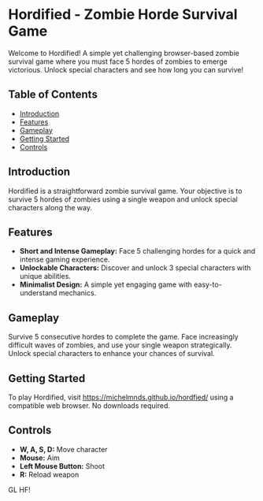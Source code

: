 # Hordified - Zombie Horde Survival Game

Welcome to Hordified! A simple yet challenging browser-based zombie survival game where you must face 5 hordes of zombies to emerge victorious. Unlock special characters and see how long you can survive!

## Table of Contents

- [Introduction](#introduction)
- [Features](#features)
- [Gameplay](#gameplay)
- [Getting Started](#getting-started)
- [Controls](#controls)

## Introduction

Hordified is a straightforward zombie survival game. Your objective is to survive 5 hordes of zombies using a single weapon and unlock special characters along the way.

## Features

- **Short and Intense Gameplay:** Face 5 challenging hordes for a quick and intense gaming experience.
- **Unlockable Characters:** Discover and unlock 3 special characters with unique abilities.
- **Minimalist Design:** A simple yet engaging game with easy-to-understand mechanics.

## Gameplay

Survive 5 consecutive hordes to complete the game. Face increasingly difficult waves of zombies, and use your single weapon strategically. Unlock special characters to enhance your chances of survival.

## Getting Started

To play Hordified, visit https://michelmnds.github.io/hordfied/ using a compatible web browser. No downloads required.

## Controls

- **W, A, S, D:** Move character
- **Mouse:** Aim
- **Left Mouse Button:** Shoot
- **R:** Reload weapon

GL HF!

